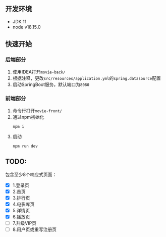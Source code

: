 ## 开发环境
- JDK 11
- node v18.15.0

## 快速开始

### 后端部分

1. 使用IDEA打开`movie-back/`
2. 根据注释，更改`src/resources/application.yml`的`spring.datasource`配置
3. 启动SpringBoot服务，默认端口为`8080`

### 前端部分

1. 命令行打开`movie-front/`
2. 通过npm初始化
   ```shell
   npm i
   ```
3. 启动
   ```shell
   npm run dev
   ```


## TODO:

包含至少8个响应式页面：

- [x] 1.登录页
- [x] 2.首页
- [x] 3.排行页
- [x] 4.电影库页
- [x] 5.详情页
- [x] 6.播放页
- [ ] 7.升级VIP页
- [ ] 8.用户页或重写注册页
